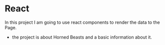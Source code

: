# React
In this project I am going to use react components to render the data to the Page.

- the project is about Horned Beasts and a basic information about it.

